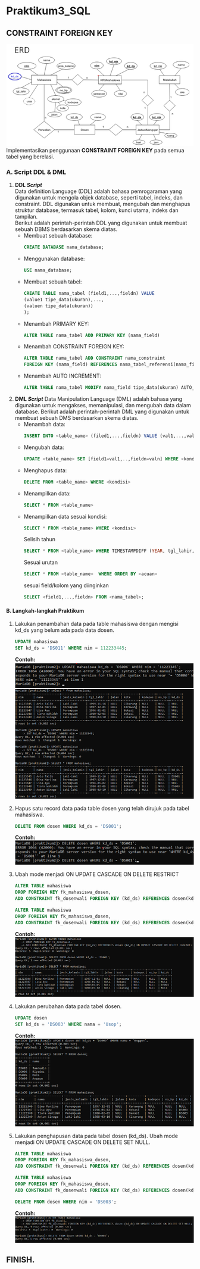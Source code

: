 # Praktikum3_SQL

## **CONSTRAINT FOREIGN KEY**
![img](gambar/ERD.png)      
Implementasikan penggunaan **CONSTRAINT FOREIGN KEY** pada semua tabel yang berelasi.            

### **A. Script DDL & DML**
1. **DDL *Script***     
    Data definition Language (DDL) adalah bahasa pemrogaraman yang digunakan untuk mengola objek database, seperti tabel, indeks, dan constraint. DDL digunakan untuk membuat, mengubah dan menghapus struktur database, termasuk tabel, kolom, kunci utama, indeks dan tampilan.       
    Berikut adalah perintah-perintah DDL yang digunakan untuk membuat sebuah DBMS berdasarkan skema diatas.
    - Membuat sebuah database: 
        ```sql
        CREATE DATABASE nama_database;
        ```
    - Menggunakan database:
        ```sql
        USE nama_database;
        ```
    - Membuat sebuah tabel:
        ```sql
        CREATE TABLE nama_tabel (field1,...,fieldn) VALUE
        (value1 tipe_data(ukuran),...,
        (valuen tipe_data(ukuran))
        );
        ```
    - Menambah PRIMARY KEY:
        ```sql
        ALTER TABLE nama_tabel ADD PRIMARY KEY (nama_field)
        ```
    - Menambah CONSTRAINT FOREIGN KEY:
        ```sql
        ALTER TABLE nama_tabel ADD CONSTRAINT nama_constraint
        FOREIGN KEY (nama_field) REFERENCES nama_tabel_referensi(nama_field_referensi)
        ```
    - Menambah AUTO INCREMENT:
        ```sql
        ALTER TABLE nama_tabel MODIFY nama_field tipe_data(ukuran) AUTO_INCREMENT;
        ```
2. **DML *Script***
    Data Manipulation Language (DML) adalah bahasa yang digunakan untuk mengakses, memanipulasi, dan mengubah data dalam database.
    Berikut adalah perintah-perintah DML yang digunakan untuk membuat sebuah DMS berdasarkan skema diatas.
    - Menambah data:
        ```sql
        INSERT INTO <table_name> (filed1,...,fieldn) VALUE (val1,...,valn);
        ```
    - Mengubah data:
        ```sql
        UPDATE <table_name> SET [field1=val1,..,fieldn=valn] WHERE <kondisi>
        ```
    - Menghapus data: 
        ```sql
        DELETE FROM <table_name> WHERE <kondisi>
        ```
    - Menampilkan data:
        ```sql
        SELECT * FROM <table_name>
        ```
    - Menampilkan data sesuai kondisi:
        ```sql
        SELECT * FROM <table_name> WHERE <kondisi>
        ```
        Selisih tahun
        ```sql
        SELECT * FROM <table_name> WHERE TIMESTAMPDIFF (YEAR, tgl_lahir, CURDATE()) < usia
        ```
        Sesuai urutan
        ```sql
        SELECT * FROM <table_name>  WHERE ORDER BY <acuan>
        ```
        sesuai field/kolom yang diinginkan
        ```sql
        SELECT <field1,...,fieldn> FROM <nama_tabel>;
        ```

####  **B. Langkah-langkah Praktikum**

1. Lakukan penambahan data pada table mahasiswa dengan mengisi kd_ds yang belum ada pada data dosen.

    ```sql
    UPDATE mahasiswa
    SET kd_ds = 'DS011' WHERE nim = 112233445;
    ```

    **Contoh:** <br>
    ![img](gambar/1.png)<br>
    ![img](gambar/2.png)<br>

2. Hapus satu record data pada table dosen yang telah dirujuk pada tabel mahasiswa.

    ```sql
    DELETE FROM dosen WHERE kd_ds = 'DS001';
    ```

    **Contoh:** <br>
    ![img](gambar/3.png)<br>

3. Ubah mode menjadi ON UPDATE CASCADE ON DELETE RESTRICT

    ```sql
    ALTER TABLE mahasiswa
    DROP FOREIGN KEY fk_mahasiswa_dosen,
    ADD CONSTRAINT fk_dosenwali FOREIGN KEY (kd_ds) REFERENCES dosen(kd_ds) ON UPDATE CASCADE ON DELETE CASCADE;
    ```

    ```sql
    ALTER TABLE mahasiswa
    DROP FOREIGN KEY fk_mahasiswa_dosen,
    ADD CONSTRAINT fk_dosenwali FOREIGN KEY (kd_ds) REFERENCES dosen(kd_ds) ON UPDATE CASCADE ON DELETE RESTRICT;
    ```

    **Contoh:**<br>
    ![img](gambar/4.png)<br>

4. Lakukan perubahan data pada tabel dosen.

    ```sql
    UPDATE dosen
    SET kd_ds = 'DS003' WHERE nama = 'Usop';
    ```

    **Contoh:**<br>
    ![img](gambar/5.png)<br>

5. Lakukan penghapusan data pada tabel dosen (kd_ds). Ubah mode menjadi ON UPDATE CASCADE ON DELETE SET NULL.

    ```sql
    ALTER TABLE mahasiswa
    DROP FOREIGN KEY fk_mahasiswa_dosen,
    ADD CONSTRAINT fk_dosenwali FOREIGN KEY (kd_ds) REFERENCES dosen(kd_ds) ON UPDATE CASCADE ON DELETE RESTRICT;
    ```

    ```sql
    ALTER TABLE mahasiswa
    DROP FOREIGN KEY fk_mahasiswa_dosen,
    ADD CONSTRAINT fk_dosenwali FOREIGN KEY (kd_ds) REFERENCES dosen(kd_ds) ON UPDATE CASCADE ON DELETE NOT NULL;
    ```

    ```sql
    DELETE FROM dosen WHERE nim = 'DS003';
    ```

    **Contoh:** <br>
    ![img](gambar/6.png)<br>


## FINISH.
